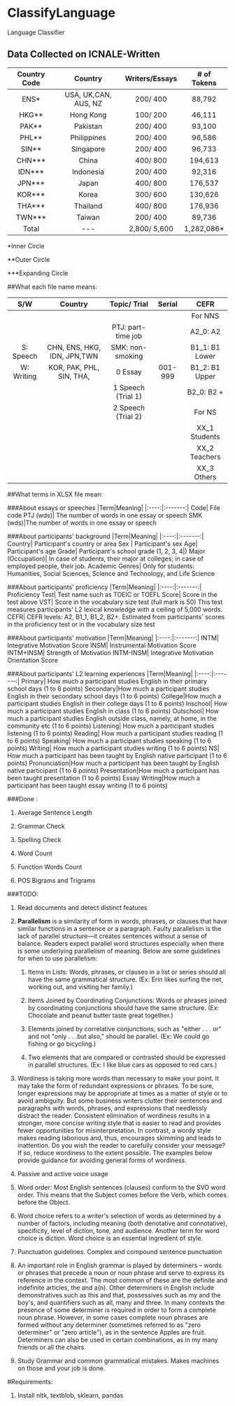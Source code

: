 # ClassifyLanguage
Language Classifier

## Data Collected on ICNALE-Written
|Country Code 	|Country 	|Writers/Essays 	|  # of Tokens	|
|:--------------:|:---------:|:-----------------:|:-------------:|
|ENS*   			|USA, UK,CAN, AUS, NZ	|	200/ 400		|	88,792  	|
| HKG** 			|Hong Kong	| 	100/ 200  		|	46,111		|
| PAK** 			|Pakistan	|	 	200/ 400  	|	93,100		|
| PHL** 			|Philippines|  	200/ 400  		|	96,586		|
| SIN** 			|Singapore	|  	200/ 400  		|	96,733		|
| CHN***			|China 	 	|  	400/ 800  		|	194,613 	|
| IDN***			|Indonesia	| 	200/ 400   		|	92,316 		|
| JPN***			|Japan 	 	|		400/ 800  	|	176,537		|	 
| KOR***			|Korea 		|	300/ 600		|  	130,626 	|
| THA***			|Thailand 	|  	400/ 800  		|	176,936 	|
| TWN***			|Taiwan  	|	200/ 400  		|	89,736		| 
|Total 			|	--- 	|	2,800/ 5,600 	|	1,282,086*	|

*Inner Circle

**Outer Circle

***Expanding Circle


##What each file name means:

|S/W 	|Country| 	Topic/ Trial| 	Serial| 	CEFR|
|:--------------:|:---------:|:-----------------:|:-------------:|:-------------:|
|||||For NNS|
|||PTJ: part-time job||A2_0: A2|
|S: Speech|CHN, ENS, HKG, IDN, JPN,TWN 	|SMK: non-smoking||B1_1: B1 Lower|
|W: Writing|KOR, PAK, PHL, SIN, THA,|0 Essay|001-999|B1_2: B1 Upper|
|||1 Speech (Trial 1)||B2_0: B2 +|
|||2 Speech (Trial 2)||For NS|
|||||XX_1 Students|
|||||XX_2 Teachers|
|||||XX_3 Others|


##What terms in XLSX file mean:

###About essays or speeches
|Term|Meaning|
|:----:|:-------:|
Code| File code
PTJ (wds)| The number of words in one essay or speech
SMK (wds)|The number of words in one essay or speech

###About participants' background
|Term|Meaning|
|:----:|:-------:|
Country| Participant's country or area
Sex | Participant's sex
Age| Participant's age
Grade| Participant's school grade (1, 2, 3, 4|)
Major (Occupation)| In case of students, their major at colleges; in case of employed people, their job.
Academic Genres| Only for students: Humanities, Social Sciences, Science and Technology, and Life Science

###About participants' proficiency
|Term|Meaning|
|:----:|:-------:|
Proficiency Test| Test name such as TOEIC or TOEFL
Score| Score in the test above
VST| Score in the vocabulary size test (full mark is 50) This test measures participants' L2 lexical knowledge with a ceiling of 5,000 words.
CEFR| CEFR levels: A2, B1_1, B1_2, B2+. Estimated from participants' scores in the proficiency test or in the vocabulary size test

###About participants' motivation
|Term|Meaning|
|:----:|:-------:|
INTM| Integrative Motivation Score
INSM| Instrumental Motivation Score
INTM+INSM| Strength of Motivation
INTM-INSM| Integrative Motivation Orientation Score

###About participants' L2 learning experiences
|Term|Meaning|
|:----:|:-------:|
Primary| How much a participant studies English in their primary school days (1 to 6 points)
Secondary|How much a participant studies English in their secondary school days (1 to 6 points)
College|How much a participant studies English in their college days (1 to 6 points)
Inschool| How much a participant studies English in class (1 to 6 points)
Outschool| How much a participant studies English outside class, namely, at home, in the community etc (1 to 6 points)
Listening| How much a participant studies listening (1 to 6 points)
Reading| How much a participant studies reading (1 to 6 points)
Speaking| How much a participant studies speaking (1 to 6 points)
Writing| How much a participant studies writing (1 to 6 points)
NS| How much a participant has been taught by English native participant (1 to 6 points)
Pronunciation|How much a participant has been taught by English native participant (1 to 6 points)
Presentation|How much a participant has been taught presentation (1 to 6 points)
Essay Writing|How much a participant has been taught essay writing (1 to 6 points)


###Done :

1.	Average Sentence Length

2.	Grammar Check

3.	Spelling Check

4.	Word Count

5.	Function Words Count

6.	POS Bigrams and Trigrams

###TODO:

1.	Read documents and detect distinct features

2.	<strong>Parallelism</strong> is a similarity of form in words, phrases, or clauses that have similar functions in a sentence or a paragraph. Faulty parallelism is the lack of parallel structure—it creates sentences without a sense of balance. Readers expect parallel word structures especially when there is some underlying parallelism of meaning. Below are some guidelines for when to use parallelism:

	1. Items in Lists: Words, phrases, or clauses in a list or series should all have the same grammatical structure. (Ex: Erin likes surfing the net, working out, and visiting her family.)

	2. Items Joined by Coordinating Conjunctions: Words or phrases joined by coordinating conjunctions should have the same structure. (Ex: Chocolate and peanut butter taste great together.)

	3. Elements joined by correlative conjunctions, such as "either . . . or" and not "only . . .but also," should be parallel. (Ex: We could go fishing or go bicycling.)

	4. Two elements that are compared or contrasted should be expressed in parallel structures. (Ex: I like blue cars as opposed to red cars.) 

3.	Wordiness is taking more words than necessary to make your point. It may take the form of redundant expressions or phrases. To be sure, longer expressions may be appropriate at times as a matter of style or to avoid ambiguity. But some business writers clutter their sentences and paragraphs with words, phrases, and expressions that needlessly distract the reader. Consistent elimination of wordiness results in a stronger, more concise writing style that is easier to read and provides fewer opportunities for misinterpretation. In contrast, a wordy style makes reading laborious and, thus, encourages skimming and leads to inattention. Do you wish the reader to carefully consider your message? If so, reduce wordiness to the extent possible. The examples below provide guidance for avoiding general forms of wordiness.

4.	Passive and active voice usage

5.	Word order: Most English sentences (clauses) conform to the SVO word order. This means that the Subject comes before the Verb, which comes before the Object.

6.	Word choice refers to a writer's selection of words as determined by a number of factors, including meaning (both denotative and connotative), specificity, level of diction, tone, and audience. Another term for word choice is diction. Word choice is an essential ingredient of style.

7.	Punctuation guidelines. Complex and compound sentence punctuation

8.	An important role in English grammar is played by determiners – words or phrases that precede a noun or noun phrase and serve to express its reference in the context. The most common of these are the definite and indefinite articles, the and a(n). Other determiners in English include demonstratives such as this and that, possessives such as my and the boy's, and quantifiers such as all, many and three. In many contexts the presence of some determiner is required in order to form a complete noun phrase. However, in some cases complete noun phrases are formed without any determiner (sometimes referred to as "zero determiner" or "zero article"), as in the sentence Apples are fruit. Determiners can also be used in certain combinations, as in my many friends or all the chairs.

9.	Study Grammar and common grammatical mistakes. Makes machines on those and your job is done.


#Requirements:

1.	Install nltk, textblob, sklearn, pandas